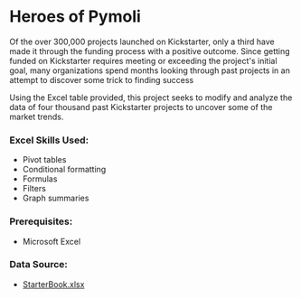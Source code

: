 # Heroes of Pymoli

Of the over 300,000 projects launched on Kickstarter, only a third have made it through the funding process with a positive outcome. Since getting funded on Kickstarter requires meeting or exceeding the project's initial goal, many organizations spend months looking through past projects in an attempt to discover some trick to finding success

Using the Excel table provided, this project seeks to modify and analyze the data of four thousand past Kickstarter projects to uncover some of the market trends.

### Excel Skills Used: 
* Pivot tables
* Conditional formatting
* Formulas
* Filters
* Graph summaries

### Prerequisites:
* Microsoft Excel

### Data Source:
* [StarterBook.xlsx](https://github.com/kellyblumhagen/excel-kickstart-my-chart/blob/master/StarterBook.xlsx)